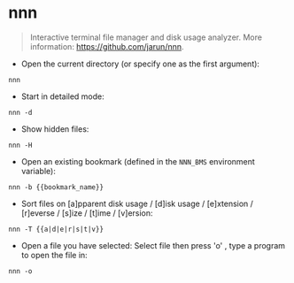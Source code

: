 # nnn

> Interactive terminal file manager and disk usage analyzer.
> More information: <https://github.com/jarun/nnn>.

- Open the current directory (or specify one as the first argument):

`nnn`

- Start in detailed mode:

`nnn -d`

- Show hidden files:

`nnn -H`

- Open an existing bookmark (defined in the `NNN_BMS` environment variable):

`nnn -b {{bookmark_name}}`

- Sort files on [a]pparent disk usage / [d]isk usage / [e]xtension / [r]everse / [s]ize / [t]ime / [v]ersion:

`nnn -T {{a|d|e|r|s|t|v}}`

- Open a file you have selected: Select file then press 'o' , type a program to open the file in:

`nnn -o`
